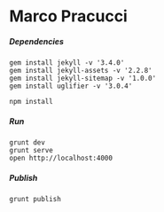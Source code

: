 # Marco Pracucci


##### Dependencies

```
gem install jekyll -v '3.4.0'
gem install jekyll-assets -v '2.2.8'
gem install jekyll-sitemap -v '1.0.0'
gem install uglifier -v '3.0.4'

npm install
```

##### Run

```
grunt dev
grunt serve
open http://localhost:4000
```

##### Publish

```
grunt publish
```
